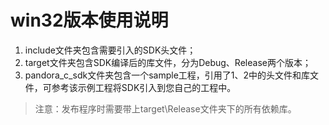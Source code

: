 # win32版本使用说明

 1. include文件夹包含需要引入的SDK头文件；
 2. target文件夹包含SDK编译后的库文件，分为Debug、Release两个版本；
 3. pandora_c_sdk文件夹包含一个sample工程，引用了1、2中的头文件和库文件，可参考该示例工程将SDK引入到您自己的工程中。
 
> 注意：发布程序时需要带上target\Release文件夹下的所有依赖库。
